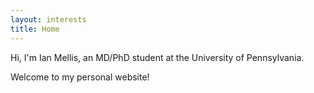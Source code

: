 ```yaml
---
layout: interests
title: Home
---
```


Hi, I'm Ian Mellis, an MD/PhD student at the University of Pennsylvania.

Welcome to my personal website!